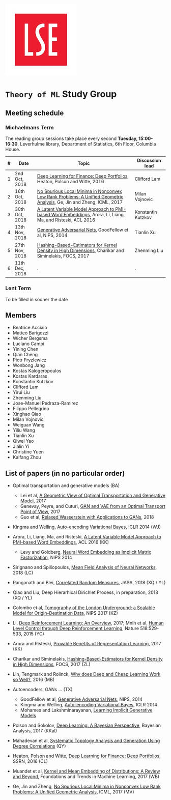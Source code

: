![LSE](lse-logo.jpg)

# `Theory of ML` Study Group

## Meeting schedule

### Michaelmans Term

The reading group sessions take place every second **Tuesday, 15:00-16:30**, Leverhulme library, Department of Statistics, 6th Floor, Columbia House.

| # | Date                      | Topic                                                             | Discussion lead |
|---|---------------------------|-------------------------------------------------------------------|-----------------|
| 1 | 2nd Oct, 2018         |  [Deep Learning for Finance: Deep Portfolios](https://papers.ssrn.com/sol3/papers.cfm?abstract_id=2838013), Heaton, Polson and Witte, 2016                                                | Clifford Lam    |
| 2 | 16th Oct, 2018        |  [No Spurious Local Minima in Nonconvex Low Rank Problems: A Unified Geometric Analysis](http://proceedings.mlr.press/v70/ge17a/ge17a-supp.pdf), Ge, Jin and Zheng, ICML, 2017                                                         | Milan Vojnovic |
| 3 | 30th Oct, 2018        |  [A Latent Variable Model Approach to PMI-based Word Embeddings](https://transacl.org/ojs/index.php/tacl/article/view/742), Arora, Li, Liang, Ma, and Risteski, ACL 2016                                                                                  | Konstantin Kutzkov    |
| 4 | 13th Nov, 2018       |  [Generative Adversarial Nets](https://papers.nips.cc/paper/5423-generative-adversarial-nets.pdf), GoodFellow et al, NIPS, 2014                                                             | Tianlin Xu          |
| 5 | 27th Nov, 2018       |  [Hashing-Based-Estimators for Kernel Density in High Dimensions](http://ieee-focs.org/FOCS-2017-Papers/3464b032.pdf), Charikar and Siminelakis, FOCS, 2017                                                                | Zhenming Liu        |
| 6 | 11th Dec, 2018       | . | . |

### Lent Term

To be filled in sooner the date

## Members

* Beatrice Acciaio
* Matteo Barigozzi
* Wicher Bergsma
* Luciano Campi
* Yining Chen
* Qian Cheng
* Piotr Fryzlewicz
* Wonbong Jang
* Kostas Kalogeropoulos
* Kostas Kardaras
* Konstantin Kutzkov
* Clifford Lam
* Yirui Liu
* Zhenming Liu
* Jose-Manuel Pedraza-Ramirez
* Filippo Pellegrino
* Xinghao Qiao
* Milan Vojnovic
* Weiguan Wang
* Yiliu Wang
* Tianlin Xu
* Qiwei Yao
* Jialin Yi
* Christine Yuen
* Kaifang Zhou

## List of papers (in no particular order)

* Optimal transportation and generative models (BA)
   * Lei et al, [A Geometric View of Optimal Transportation and Generative Model](https://arxiv.org/abs/1710.05488), 2017
   * Genevay, Peyre, and Cuturi, [GAN and VAE from an Optimal Transport Point of View](https://arxiv.org/abs/1706.01807), 2017
   * Guo et al, [Relaxed Wasserstein with Applications to GANs](https://arxiv.org/abs/1705.07164), 2018

* Kingma and Welling, [Auto-encoding Variational Bayes](https://arxiv.org/abs/1312.6114), ICLR 2014 (WJ)

* Arora, Li, Liang, Ma, and Risteski, [A Latent Variable Model Approach to PMI-based Word Embeddings](https://transacl.org/ojs/index.php/tacl/article/view/742), ACL 2016 (KK)
   * Levy and Goldberg, [Neural Word Embedding
as Implicit Matrix Factorization](https://papers.nips.cc/paper/5477-neural-word-embedding-as-implicit-matrix-factorization.pdf), NIPS 2014 

* Sirignano and Spiliopoulos, [Mean Field Analysis of Neural Networks](https://arxiv.org/abs/1805.01053), 2018 (LC)

* Ranganath and Blei, [Correlated Random Measures](https://www.tandfonline.com/doi/full/10.1080/01621459.2016.1260468), JASA, 2018 (XQ / YL)

* Qiao and Liu, Deep Hierarhical Dirichlet Process, in preparation, 2018 (XQ / YL)

* Colombo et al, [Tomography of the London Underground: a Scalable Model for Origin-Destination Data](https://papers.nips.cc/paper/6899-tomography-of-the-london-underground-a-scalable-model-for-origin-destination-data), NIPS 2017 (KZ)

* Li, [Deep Reinforcement Learning: An Overview](https://arxiv.org/pdf/1701.07274.pdf), 2017; Mnih et al, [Human Level Control through Deep Reinforcement Learning](https://www.nature.com/articles/nature14236), Nature 518:529-533, 2015 (YC)

* Arora and Risteski, [Provable Benefits of Representation Learning](https://arxiv.org/pdf/1706.04601.pdf), 2017 (KK)

* Charikar and Siminelakis, [Hashing-Based-Estimators for Kernel Density in High Dimensions](http://ieee-focs.org/FOCS-2017-Papers/3464b032.pdf), FOCS, 2017 (ZL)

* Lin, Tengmark and Rolinck, [
Why does Deep and Cheap Learning Work so Well?](https://arxiv.org/abs/1608.08225), 2016 (MB)

* Autoencoders, GANs ... (TX)
   * GoodFellow et al, [Generative Adversarial Nets](https://papers.nips.cc/paper/5423-generative-adversarial-nets.pdf), NIPS, 2014 
   * Kingma and Welling, [Auto-encoding Variational Bayes](https://arxiv.org/abs/1312.6114), ICLR 2014
   * Mohames and Lakshminarayanan, [Learning Implicit Generative Models](https://arxiv.org/abs/1610.03483)

* Polson and Sokolov, [Deep Learning: A Bayesian Perspective](https://projecteuclid.org/euclid.ba/1510801992), Bayesian Analysis, 2017 (KKal)

* Mahadevan et al, [Systematic Topology Analysis and Generation
Using Degree Correlations](http://www.sysnet.ucsd.edu/~pmahadevan/publications/degcor-sigcomm06.pdf) (QY)

* Heaton, Polson and Witte, [Deep Learning for Finance: Deep Portfolios](https://papers.ssrn.com/sol3/papers.cfm?abstract_id=2838013), SSRN, 2016 (CL)

* Muandet et al, [Kernel and Mean Embedding of Distributions: A Review and Beyond](https://arxiv.org/abs/1605.09522), Foundations and Trends in Machine Learning, 2017 (WB)

* Ge, Jin and Zheng, [No Spurious Local Minima in Nonconvex Low Rank Problems: A Unified Geometric Analysis](http://proceedings.mlr.press/v70/ge17a/ge17a-supp.pdf), ICML, 2017 (MV)
